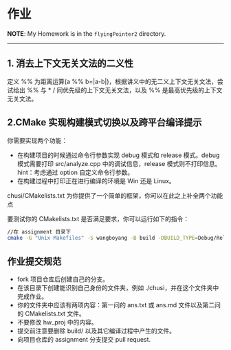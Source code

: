 # 作业

**NOTE**: My Homework is in the `flyingPointer2` directory.

------

## 1. 消去上下文无关文法的二义性

定义 %% 为距离运算(a %% b=|a-b|)，根据讲义中的无二义上下文无关文法，尝试给出 %% 与 * / 同优先级的上下文无关文法，以及 %% 是最高优先级的上下文无关文法。

## 2.CMake 实现构建模式切换以及跨平台编译提示

你需要实现两个功能：
- 在构建项目的时候通过命令行参数实现 debug 模式和 release 模式。debug 模式需要打印 src/analyze.cpp 中的调试信息，release 模式则不打印信息。hint：考虑通过 option 自定义命令行参数。
- 在构建过程中打印正在进行编译的环境是 Win 还是 Linux。

chusi/CMakelists.txt 为你提供了一个简单的框架，你可以在此之上补全两个功能点

要测试你的 CMakelists.txt 是否满足要求，你可以运行如下的指令：

~~~bash
//在 assignment 目录下
cmake -G "Unix Makefiles" -S wangboyang -B build -DBUILD_TYPE=Debug/Release
~~~

## 作业提交规范

- fork 项目仓库后创建自己的分支。
- 在该目录下创建能识别自己身份的文件夹，例如 ./chusi，并在这个文件夹中完成作业。
- 你的文件夹中应该有两项内容：第一问的 ans.txt 或 ans.md 文件以及第二问的 CMakelists.txt 文件。
- 不要修改 hw_proj 中的内容。
- 提交前注意要删除 build/ 以及其它编译过程中产生的文件。
- 向项目仓库的 assignment 分支提交 pull request.
